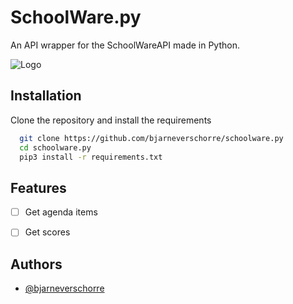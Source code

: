 
# SchoolWare.py

An API wrapper for the SchoolWareAPI made in Python.




![Logo](https://vlot-leerlingen.durme.be/css/theme/default/img/wisa/login/login_logo.jpg)

## Installation

Clone the repository and install the requirements

```bash
  git clone https://github.com/bjarneverschorre/schoolware.py
  cd schoolware.py
  pip3 install -r requirements.txt
```
    
## Features

- [ ]  Get agenda items
- [ ]  Get scores


## Authors

- [@bjarneverschorre](https://www.github.com/bjarneverschorre)


